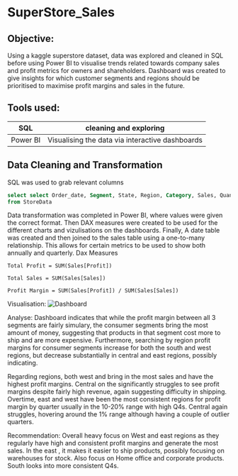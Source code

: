 # SuperStore_Sales

## Objective:
Using a kaggle superstore dataset, data was explored and cleaned in SQL before using Power BI to visualise trends related towards company sales and profit metrics for owners and shareholders. Dashboard was created to give insights for which customer segments and regions should be prioritised to maximise profit margins and sales in the future.


## Tools used:
| SQL | cleaning and exploring |
| --- | ---  |
| Power BI | Visualising the data via interactive dashboards |

## Data Cleaning and Transformation

SQL was used to grab relevant columns

```SQL
select select Order_date, Segment, State, Region, Category, Sales, Quantity, Discount, Profit
from StoreData
```


Data transformation was completed in Power BI, where values were given the correct format. Then DAX measures were created to be used for the different charts and vizulisations on the dashboards. Finally, A date table was created and then joined to the sales table using a one-to-many relationship. This allows for certain metrics to be used to show both annually and quarterly.
Dax Measures
```Dax
Total Profit = SUM(Sales[Profit])
```
```Dax
Total Sales = SUM(Sales[Sales])
```
```DAX
Profit Margin = SUM(Sales[Profit]) / SUM(Sales[Sales])
```

Visualisation:
![Dashboard](Superstore_dashboard.png)


Analyse:
Dashboard indicates that while the profit margin between all 3 segments are fairly simulary, the consumer segments bring the most amount of money, suggesting that products in that segment cost more to ship  and are more expensive. Furthermore, searching by region profit margins for consumer segments increase for both the south and west regions, but decrease substantially in central and east regions, possibly indicating.

Regarding regions, both west and bring in the most sales and have the highest profit margins. Central on the significantly struggles to see profit margins despite fairly high revenue, again suggesting difficulty in shipping. Overtime, east and west have been the most consistent regions for profit margin by quarter usually in the 10-20% range with high Q4s. Central again struggles, hovering around the 1% range although having a couple of outlier quarters.

Recommendation:
Overall heavy focus on West and east regions as they regularly have high and consistent profit margins and generate the most sales. In the east , it makes it easier to ship products, possibly focusing on warehouses for stock. Also focus on Home office and corporate products. South looks into more consistent Q4s.
